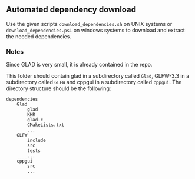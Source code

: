 ## Automated dependency download

Use the given scripts `download_dependencies.sh` on UNIX systems or `download_dependencies.ps1` on windows systems to download and extract
the needed dependencies.

### Notes
Since GLAD is very small, it is already contained in the repo.

This folder should contain glad in a subdirectory called `Glad`, GLFW-3.3 in a
subdirectory called `GLFW` and cppgui in a subdirectory called `cppgui`.
The directory structure should be the following:
```$xslt
dependencies
    Glad
        glad
        KHR
        glad.c
        CMakeLists.txt
        ...
    GLFW
        include
        src
        tests
        ...
    cppgui
        src
        ...
```
